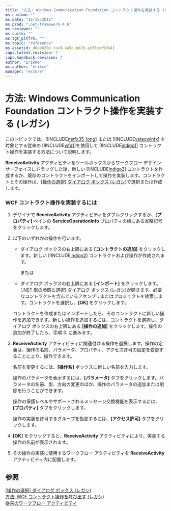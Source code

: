```yaml
---
title: "方法: Windows Communication Foundation コントラクト操作を実装する (レガシ) | Microsoft Docs"
ms.custom: ""
ms.date: "12/15/2016"
ms.prod: ".net-framework-4.6"
ms.reviewer: ""
ms.suite: ""
ms.tgt_pltfrm: ""
ms.topic: "reference"
ms.assetid: d6aeb20e-fac8-4a9d-bd26-ae78bef96b41
caps.latest.revision: 7
caps.handback.revision: 7
author: "ErikRe"
ms.author: "erikre"
manager: "erikre"
---
```

# 方法: Windows Communication Foundation コントラクト操作を実装する (レガシ)
このトピックでは、[!INCLUDE[netfx35_long](../workflow-designer/includes/netfx35_long_md.md)] または [!INCLUDE[vstecwinfx](../workflow-designer/includes/vstecwinfx_md.md)] を対象とする従来の [!INCLUDE[wfd1](../workflow-designer/includes/wfd1_md.md)]を使用して [!INCLUDE[indigo1](../workflow-designer/includes/indigo1_md.md)] コントラクト操作を実装する方法について説明します。  
  
 **ReceiveActivity** アクティビティをツールボックスからワークフロー デザイン サーフェイスにドラッグした後、新しい [!INCLUDE[indigo2](../workflow-designer/includes/indigo2_md.md)] コントラクトを作成するか、既存のコントラクトをインポートして操作を実装します。コントラクトとその操作は、[\[操作の選択\] ダイアログ ボックス \(レガシ\)](../Topic/Choose%20Operation%20Dialog%20Box%20\(Legacy\).md)で選択または作成します。  
  
### WCF コントラクト操作を実装するには  
  
1.  デザイナで **ReceiveActivity** アクティビティをダブルクリックするか、**\[プロパティ\]** ペインの **ServiceOperationInfo** プロパティの横にある省略記号をクリックします。  
  
2.  以下のいずれかの操作を行います。  
  
    -   ダイアログ ボックスの右上隅にある **\[コントラクトの追加\]** をクリックします。新しい [!INCLUDE[indigo2](../workflow-designer/includes/indigo2_md.md)] コントラクトおよび操作が作成されます。  
  
         または  
  
    -   ダイアログ ボックスの右上隅にある **\[インポート\]** をクリックします。[\[.NET 型の参照と選択\] ダイアログ ボックス \(レガシ\)](../Topic/Browse%20and%20Select%20a%20.NET%20Type%20Dialog%20Box%20\(Legacy\).md)が開きます。必要なコントラクトを含んでいるアセンブリまたはプロジェクトを検索します。コントラクトを選択し、**\[OK\]** をクリックします。  
  
     コントラクトを作成またはインポートしたら、そのコントラクトに新しい操作を追加できます。新しい操作を追加するには、コントラクトを選択し、ダイアログ ボックスの右上隅にある **\[操作の追加\]** をクリックします。操作の追加が終了したら、手順 3. に進みます。  
  
3.  **ReceiveActivity** アクティビティに関連付ける操作を選択します。操作の定義は、操作の名前、パラメータ、プロパティ、アクセス許可の設定を変更することにより、操作できます。  
  
     名前を変更するには、**\[操作名\]** ボックスに新しい名前を入力します。  
  
     操作のパラメータを表示するには、**\[パラメータ\]** タブをクリックします。パラメータの名前、型、方向の変更のほか、操作のパラメータの追加または削除を行うことができます。  
  
     操作の保護レベルやサポートされるメッセージ交換機能を表示するには、**\[プロパティ\]** タブをクリックします。  
  
     操作の実装を許可するグループを指定するには、**\[アクセス許可\]** タブをクリックします。  
  
4.  **\[OK\]** をクリックすると、**ReceiveActivity** アクティビティにより、実装する操作の名前が表示されます。  
  
5.  その操作の実装に使用するワークフロー アクティビティを **ReceiveActivity** アクティビティ内に配置します。  
  
## 参照  
 [\[操作の選択\] ダイアログ ボックス \(レガシ\)](../Topic/Choose%20Operation%20Dialog%20Box%20\(Legacy\).md)   
 [方法: WCF コントラクト操作を呼び出す \(レガシ\)](../workflow-designer/how-to-invoke-a-windows-communication-foundation-contract-operation-legacy.md)   
 [従来のワークフロー アクティビティ](../workflow-designer/legacy-workflow-activities.md)